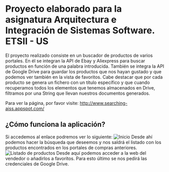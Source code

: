 # Proyecto elaborado para la asignatura Arquitectura e Integración de Sistemas Software. ETSII - US 

El proyecto realizado consiste en un buscador de productos de varios portales.
En él se integran la API de Ebay y Aliexpress para buscar productos en función de una palabra introducida. También se integra la API de Google Drive para guardar los productos que nos hayan gustado y que podemos ver también en la vista de favoritos. Cabe destacar que por cada producto se genera un fichero con un título específico y que cuando recuperamos todos los elementos que tenemos almacenados en Drive, filtramos por una String que llevan nuestros documentos generados.

Para ver la página, por favor visite: http://www.searching-aiss.appspot.com/

## ¿Cómo funciona la aplicación?
Si accedemos al enlace podremos ver lo siguiente:
![Inicio](https://user-images.githubusercontent.com/19341846/49700981-53190a80-fbe6-11e8-8dad-13f56c439196.png)
Desde ahí podemos hacer la búsqueda que deseemos y nos saldrá el listado con los productos encontrados en los portales de compras anteriores. 
![Listado de productos](https://user-images.githubusercontent.com/19341846/49701010-aee39380-fbe6-11e8-9eef-c21c3683a6f1.png)
Desde aquí podemos acceder a la web del vendedor o añadirlos a favoritos. Para esto último se nos pedirá las credenciales de Google Drive.
